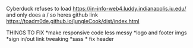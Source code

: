 Cyberduck refuses to load https://in-info-web4.luddy.indianapolis.iu.edu/ and only does a / so heres github link
https://toadm0de.github.io/jungleCook/dist/index.html

THINGS TO FIX
*make responsive code less messy
*logo and footer imgs
\*sign in/out link tweaking
\*sass \* fix header
